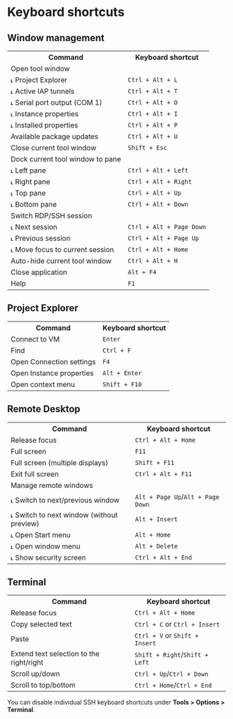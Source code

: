 # Keyboard shortcuts

## Window management


<table>
  <tr>
   <th>Command</th>
   <th>Keyboard shortcut</th>
  </tr>
  <tr>
   <td>Open tool window
   </td>
   <td>
   </td>
  </tr>
  <tr>
   <td> ˪ Project Explorer</td>
   <td><code>Ctrl + Alt + L</code></td>
  </tr>
  <tr>
   <td> ˪ Active IAP tunnels</td>
   <td><code>Ctrl + Alt + T</code></td>
  </tr>
  <tr>
   <td> ˪ Serial port output (COM 1)</td>
   <td><code>Ctrl + Alt + O</code></td>
  </tr>
  <tr>
   <td> ˪ Instance properties</td>
   <td><code>Ctrl + Alt + I</code></td>
  </tr>
  <tr>
   <td> ˪ Installed properties</td>
   <td><code>Ctrl + Alt + P</code></td>
  </tr>
  <tr>
   <td>  Available package updates</td>
   <td><code>Ctrl + Alt + U</code></td>
  </tr>
  <tr>
   <td>Close current tool window</td>
   <td><code>Shift + Esc</code></td>
  </tr>
  <tr>
   <td>Dock current tool window to pane</td>
   <td>
   </td>
  </tr>
  <tr>
   <td> ˪ Left pane</td>
   <td><code>Ctrl + Alt + Left</code></td>
  </tr>
  <tr>
   <td> ˪ Right pane</td>
   <td><code>Ctrl + Alt + Right</code></td>
  </tr>
  <tr>
   <td> ˪ Top pane</td>
   <td><code>Ctrl + Alt + Up</code></td>
  </tr>
  <tr>
   <td> ˪ Bottom pane</td>
   <td><code>Ctrl + Alt + Down</code></td>
  </tr>
  <tr>
   <td>Switch RDP/SSH session</td><td>
   </td>
  </tr>
  <tr>
   <td> ˪ Next session</td>
   <td><code>Ctrl + Alt + Page Down</code></td>
  </tr>
  <tr>
   <td> ˪ Previous session</td>
   <td><code>Ctrl + Alt + Page Up</code></td>
  </tr>
  <tr>
   <td> ˪ Move focus to current session</td>
   <td><code>Ctrl + Alt + Home</code></td>
  </tr>
  <tr>
   <td>Auto-hide current tool window</td>
   <td><code>Ctrl + Alt + H</code></td>
  </tr>
  <tr>
   <td>Close application</td>
   <td><code>Alt + F4</code></td>
  </tr>
  <tr>
   <td>Help
   </td>
   <td><code>F1</code></td>
  </tr>
</table>



## Project Explorer


<table>
  <tr>
   <th>Command</th>
   <th>Keyboard shortcut</th>
  </tr>
  <tr>
   <td>Connect to VM</td>
   <td><code>Enter</code></td>
  </tr>
  <tr>
   <td>Find</td>
   <td><code>Ctrl + F</code></td>
  </tr>
  <tr>
   <td>Open Connection settings</td>
   <td><code>F4</code></td>
  </tr>
  <tr>
   <td>Open Instance properties</td>
   <td><code>Alt + Enter</code></td>
  </tr>
  <tr>
   <td>Open context menu</td>
   <td><code>Shift + F10</code></td>
  </tr>
</table>



## Remote Desktop


<table>
  <tr>
   <th>Command</th>
   <th>Keyboard shortcut</th>
  </tr>
  <tr>
   <td>Release focus</td>
   <td><code>Ctrl + Alt + Home</code></td>
  </tr>
  <tr>
   <td>Full screen</td>
   <td><code>F11</code></td>
  </tr>
  <tr>
   <td>Full screen (multiple displays)</td>
   <td><code>Shift + F11</code></td>
  </tr>
  <tr>
   <td>Exit full screen</td>
   <td><code>Ctrl + Alt + F11</code></td>
  </tr>
  <tr>
   <td>Manage remote windows</td>
   <td></td>
  </tr>
  <tr>
   <td> ˪ Switch to next/previous window </td>
   <td><code>Alt + Page Up</code>/<code>Alt + Page Down</code></td>
  </tr>
  <tr>
   <td> ˪ Switch to next window (without preview)</td>
   <td><code>Alt + Insert</code></td>
  </tr>
  <tr>
   <td> ˪ Open Start menu</td>
   <td><code>Alt + Home</code></td>
  </tr>
  <tr>
   <td> ˪ Open window menu</td>
   <td><code>Alt + Delete</code></td>
  </tr>
  <tr>
   <td> ˪ Show security screen</td>
   <td><code>Ctrl + Alt + End</code></td>
  </tr>
</table>



## Terminal


<table>
  <tr>
   <th>Command</th>
   <th>Keyboard shortcut</th>
  </tr>
  <tr>
   <td>Release focus </td>
   <td><code>Ctrl + Alt + Home</code></td>
  </tr>
  <tr>
   <td>Copy selected text</td>
   <td><code>Ctrl + C</code> or <code>Ctrl + Insert</code></td>
  </tr>
  <tr>
   <td>Paste</td>
   <td><code>Ctrl + V</code> or <code>Shift + Insert</code></td>
  </tr>
  <tr>
   <td>Extend text selection to the right/right</td>
   <td><code>Shift + Right</code>/<code>Shift + Left</code></td>
  </tr>
  <tr>
   <td>Scroll up/down</td>
   <td><code>Ctrl + Up</code>/<code>Ctrl + Down</code></td>
  </tr>
  <tr>
   <td>Scroll to top/bottom</td>
   <td><code>Ctrl + Home</code>/<code>Ctrl + End</code></td>
  </tr>
</table>


		

You can disable individual SSH keyboard shortcuts under **Tools > Options > Terminal**.
